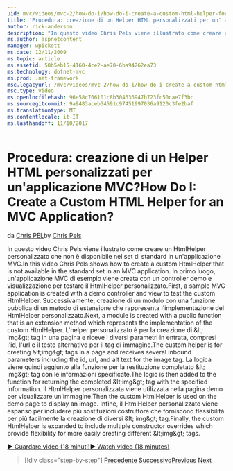```yaml
---
uid: mvc/videos/mvc-2/how-do-i/how-do-i-create-a-custom-html-helper-for-an-mvc-application
title: 'Procedura: creazione di un Helper HTML personalizzati per un''applicazione MVC? | Microsoft Docs'
author: rick-anderson
description: "In questo video Chris Pels viene illustrato come creare un HtmlHelper personalizzato che non è disponibile nel set di standard in un'applicazione MVC. Primo, un applica MVC di esempio..."
ms.author: aspnetcontent
manager: wpickett
ms.date: 12/11/2009
ms.topic: article
ms.assetid: 58b5eb15-4160-4ce2-ae70-6ba94262ea73
ms.technology: dotnet-mvc
ms.prod: .net-framework
msc.legacyurl: /mvc/videos/mvc-2/how-do-i/how-do-i-create-a-custom-html-helper-for-an-mvc-application
msc.type: video
ms.openlocfilehash: 96e58c706101c8b304636947b723fc50cae7f3bc
ms.sourcegitcommit: 9a9483aceb34591c97451997036a9120c3fe2baf
ms.translationtype: MT
ms.contentlocale: it-IT
ms.lasthandoff: 11/10/2017
---
```

<a name="how-do-i-create-a-custom-html-helper-for-an-mvc-application"></a><span data-ttu-id="35551-105">Procedura: creazione di un Helper HTML personalizzati per un'applicazione MVC?</span><span class="sxs-lookup"><span data-stu-id="35551-105">How Do I: Create a Custom HTML Helper for an MVC Application?</span></span>
====================
<span data-ttu-id="35551-106">da [Chris PEL](https://twitter.com/chrispels)</span><span class="sxs-lookup"><span data-stu-id="35551-106">by [Chris Pels](https://twitter.com/chrispels)</span></span>

<span data-ttu-id="35551-107">In questo video Chris Pels viene illustrato come creare un HtmlHelper personalizzato che non è disponibile nel set di standard in un'applicazione MVC.</span><span class="sxs-lookup"><span data-stu-id="35551-107">In this video Chris Pels shows how to create a custom HtmlHelper that is not available in the standard set in an MVC application.</span></span> <span data-ttu-id="35551-108">In primo luogo, un'applicazione MVC di esempio viene creata con un controller demo e visualizzazione per testare il HtmlHelper personalizzato.</span><span class="sxs-lookup"><span data-stu-id="35551-108">First, a sample MVC application is created with a demo controller and view to test the custom HtmlHelper.</span></span> <span data-ttu-id="35551-109">Successivamente, creazione di un modulo con una funzione pubblica di un metodo di estensione che rappresenta l'implementazione del HtmlHelper personalizzato.</span><span class="sxs-lookup"><span data-stu-id="35551-109">Next, a module is created with a public function that is an extension method which represents the implementation of the custom HtmlHelper.</span></span> <span data-ttu-id="35551-110">L'helper personalizzato è per la creazione di &amp;lt; img&amp;gt; tag in una pagina e riceve i diversi parametri in entrata, compresi l'id, l'url e il testo alternativo per il tag di immagine.</span><span class="sxs-lookup"><span data-stu-id="35551-110">The custom helper is for creating &amp;lt;img&amp;gt; tags in a page and receives several inbound parameters including the id, url, and alt text for the image tag.</span></span> <span data-ttu-id="35551-111">La logica viene quindi aggiunto alla funzione per la restituzione completato &amp;lt; img&amp;gt; tag con le informazioni specificate.</span><span class="sxs-lookup"><span data-stu-id="35551-111">The logic is then added to the function for returning the completed &amp;lt;img&amp;gt; tag with the specified information.</span></span> <span data-ttu-id="35551-112">Il HtmlHelper personalizzata viene utilizzata nella pagina demo per visualizzare un'immagine.</span><span class="sxs-lookup"><span data-stu-id="35551-112">Then the custom HtmlHelper is used on the demo page to display an image.</span></span> <span data-ttu-id="35551-113">Infine, il HtmlHelper personalizzato viene espanso per includere più sostituzioni costruttore che forniscono flessibilità per più facilmente la creazione di diversi &amp;lt; img&amp;gt; tag.</span><span class="sxs-lookup"><span data-stu-id="35551-113">Finally, the custom HtmlHelper is expanded to include multiple constructor overrides which provide flexibility for more easily creating different &amp;lt;img&amp;gt; tags.</span></span>

[<span data-ttu-id="35551-114">&#9654; Guardare video (18 minuti)</span><span class="sxs-lookup"><span data-stu-id="35551-114">&#9654; Watch video (18 minutes)</span></span>](https://channel9.msdn.com/Blogs/ASP-NET-Site-Videos/how-do-i-create-a-custom-html-helper-for-an-mvc-application)

>[!div class="step-by-step"]
<span data-ttu-id="35551-115">[Precedente](how-do-i-implement-view-models-to-manage-data-for-aspnet-mvc-views.md)
[Successivo](how-do-i-work-with-model-binders-in-an-mvc-application.md)</span><span class="sxs-lookup"><span data-stu-id="35551-115">[Previous](how-do-i-implement-view-models-to-manage-data-for-aspnet-mvc-views.md)
[Next](how-do-i-work-with-model-binders-in-an-mvc-application.md)</span></span>
